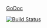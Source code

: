 [GoDoc](http://go.pkgdoc.org/github.com/howeyc/crc16)

[![Build Status](https://secure.travis-ci.org/howeyc/crc16.png?branch=master)](http://travis-ci.org/howeyc/crc16)
